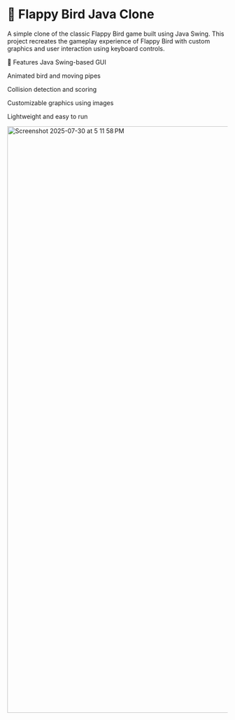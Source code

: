 # 🐤 Flappy Bird Java Clone
A simple clone of the classic Flappy Bird game built using Java Swing. This project recreates the gameplay experience of Flappy Bird with custom graphics and user interaction using keyboard controls.

🚀 Features
Java Swing-based GUI

Animated bird and moving pipes

Collision detection and scoring

Customizable graphics using images

Lightweight and easy to run

<img width="716" height="1340" alt="Screenshot 2025-07-30 at 5 11 58 PM" src="https://github.com/user-attachments/assets/13f69660-b15f-4b87-bd18-bb090d55cbb4" />
